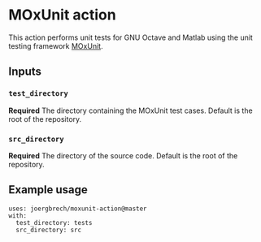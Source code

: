 # MOxUnit action

This action performs unit tests for GNU Octave and Matlab using the unit testing framework [MOxUnit](https://github.com/MOxUnit/MOxUnit/blob/master/Makefile).

## Inputs

### `test_directory`

**Required** The directory containing the MOxUnit test cases. Default is the root of the repository.

### `src_directory`

**Required** The directory of the source code. Default is the root of the repository.

## Example usage

```
uses: joergbrech/moxunit-action@master
with:
  test_directory: tests
  src_directory: src
```